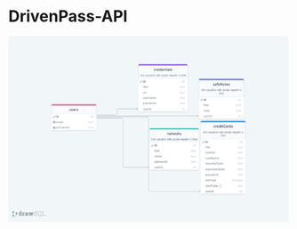 # DrivenPass-API
![Estrutura do banco de dados](https://github.com/vcsil/DrivenPass-API/blob/main/src/database/drawSQL-export-2022-09-11_14%2002.png)
